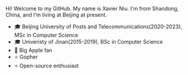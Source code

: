 Hi! Welcome to my GitHub. My name is Xavier Niu. I'm from Shandong, China, and I'm living at Beijing at present.

- 🎓 Beijing University of Posts and Telecommunications(2020-2023), MSc in Computer Science
- 🎓 Univeristy of Jinan(2015-2019), BSc in Computer Science
- 📱 Big Apple fan
- ⭐️ Gopher
- ⭐️ Open-source enthusiast
